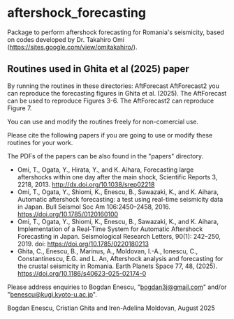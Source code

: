 # aftershock_forecasting
Package to perform aftershock forecasting for Romania's seismicity, based on codes developed by Dr. Takahiro Omi (https://sites.google.com/view/omitakahiro/).

Routines used in Ghita et al (2025) paper
-----------------------------------------

By running the routines in these directories:
AftForecast
AftForecast2
you can reproduce the forecasting figures in Ghita et al. (2025).
The AftForecast can be used to reproduce Figures 3-6.
The AftForecast2 can reproduce Figure 7.

You can use and modify the routines freely for non-comercial use.

Please cite the following papers if you are going to use or modify these routines for your work.

The PDFs of the papers can be also found in the "papers" directory.

- Omi, T., Ogata, Y., Hirata, Y., and K. Aihara, Forecasting large aftershocks within one day after the main shock, Scientific Reports 3, 2218, 2013. http://dx.doi.org/10.1038/srep02218
- Omi, T., Ogata, Y., Shiomi, K., Enescu, B., Sawazaki, K., and K. Aihara, Automatic aftershock forecasting: a test using real-time seismicity data in Japan. Bull Seismol Soc Am 106:2450–2458, 2016. https://doi.org/10.1785/0120160100
- Omi, T., Ogata, Y., Shiomi, K., Enescu, B., Sawazaki, K., and K. Aihara, Implementation of a Real‐Time System for Automatic Aftershock Forecasting in Japan. Seismological Research Letters, 90(1): 242–250, 2019. doi: https://doi.org/10.1785/0220180213
- Ghita, C., Enescu, B., Marinus, A., Moldovan, I.-A., Ionescu, C., Constantinescu, E.G. and L. An, Aftershock analysis and forecasting for the crustal seismicity in Romania. Earth Planets Space 77, 48, (2025). https://doi.org/10.1186/s40623-025-02174-0

Please address enquiries to Bogdan Enescu, "bogdan3j@gmail.com" and/or "benescu@kugi.kyoto-u.ac.jp".

Bogdan Enescu, Cristian Ghita and Iren-Adelina Moldovan,
August 2025
